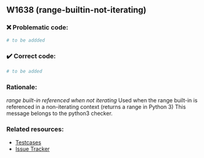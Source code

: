 ## W1638 (range-builtin-not-iterating)

### :x: Problematic code:

```python
# to be addded
```

### :heavy_check_mark: Correct code:

```python
# to be added
```

### Rationale:

 *range built-in referenced when not iterating*
  Used when the range built-in is referenced in a non-iterating context
  (returns a range in Python 3) This message belongs to the python3 checker.



### Related resources:

- [Testcases](#)
- [Issue Tracker](https://github.com/PyCQA/pylint/issues?q=is%3Aissue+%22range-builtin-not-iterating%22+OR+%22W1638%22)
